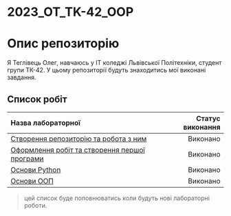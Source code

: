 # 2023_OT_TK-42_OOP
# Опис репозиторію
Я Теглівець Олег, навчаюсь у IT коледжі Львівської Політехніки, студент групи ТК-42. У цьому репозиторії будуть знаходитись мої виконані завдання.

## Список робіт
| Назва лабораторної | Статус виконання |
|:----------------------|-------------------:|
| [Створення репозиторію та робота з ним](init/README.md) | Виконано        |
| [Оформлення робіт та створення першої програми](1_lab/README.md) | Виконано       |
| [Основи Python](2_lab/README.MD)  | Виконано        |
| [Основи ООП](3_lab/README.md) | Виконано       |
> цей список буде поповнюватись коли будуть нові лабораторні роботи.
